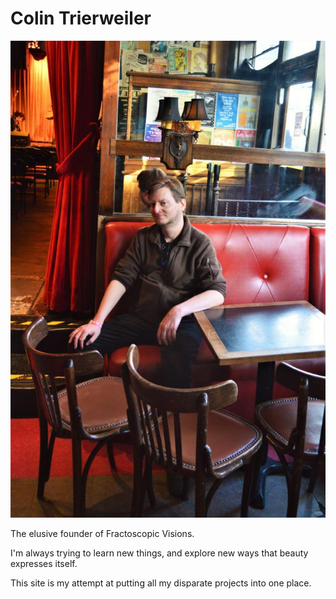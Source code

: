 # Colin Trierweiler

![Colin Trierweiler](/content/img/Colin2024.jpg)

The elusive founder of Fractoscopic Visions.

I'm always trying to learn new things, and explore new ways that beauty expresses itself.

This site is my attempt at putting all my disparate projects into one place.